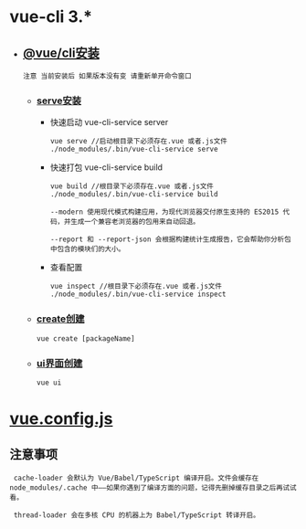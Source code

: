 #  vue-cli 3.*

-  ## [@vue/cli安装](https://cli.vuejs.org/zh/guide/installation.html) 
      
       注意 当前安装后 如果版本没有变 请重新单开命令窗口
     
     - ### [serve安装](https://cli.vuejs.org/zh/guide/prototyping.html)
         -  快速启动 vue-cli-service server

                vue serve //启动根目录下必须存在.vue 或者.js文件
                ./node_modules/.bin/vue-cli-service serve

         -  快速打包 vue-cli-service build

                vue build //根目录下必须存在.vue 或者.js文件
                ./node_modules/.bin/vue-cli-service build

                --modern 使用现代模式构建应用，为现代浏览器交付原生支持的 ES2015 代码，并生成一个兼容老浏览器的包用来自动回退。

                --report 和 --report-json 会根据构建统计生成报告，它会帮助你分析包中包含的模块们的大小。

          - 查看配置
          
                vue inspect //根目录下必须存在.vue 或者.js文件
                ./node_modules/.bin/vue-cli-service inspect

     - ### [create创建](https://cli.vuejs.org/zh/guide/creating-a-project.html#vue-create)

           vue create [packageName]
     - ### [ui界面创建](https://cli.vuejs.org/zh/guide/creating-a-project.html#%E4%BD%BF%E7%94%A8%E5%9B%BE%E5%BD%A2%E5%8C%96%E7%95%8C%E9%9D%A2)

           vue ui

# [vue.config.js](https://cli.vuejs.org/zh/config/#%E5%85%A8%E5%B1%80-cli-%E9%85%8D%E7%BD%AE)

     
## 注意事项

     cache-loader 会默认为 Vue/Babel/TypeScript 编译开启。文件会缓存在 node_modules/.cache 中——如果你遇到了编译方面的问题，记得先删掉缓存目录之后再试试看。

     thread-loader 会在多核 CPU 的机器上为 Babel/TypeScript 转译开启。

     